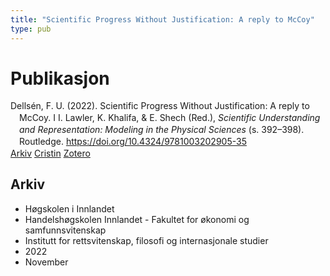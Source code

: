 ```yaml
---
title: "Scientific Progress Without Justification: A reply to McCoy"
type: pub
---
```

<h1>Publikasjon</h1>
<article id="csl-bib-container-HGV9G4K7" class="csl-bib-container">
  <div class="csl-bib-body" style="line-height: 1.35; padding-left: 1em; text-indent:-1em;">
  <div class="csl-entry">Dells&#xE9;n, F. U. (2022). Scientific Progress Without Justification: A reply to McCoy. I I. Lawler, K. Khalifa, &amp; E. Shech (Red.), <i>Scientific Understanding and Representation: Modeling in the Physical Sciences</i> (s. 392&#x2013;398). Routledge. <a href="https://doi.org/10.4324/9781003202905-35">https://doi.org/10.4324/9781003202905-35</a></div>
</div>
  <div class="csl-bib-buttons">
    <a href="#taxonomy-article-HGV9G4K7" class="csl-bib-button">Arkiv</a>
    <a href="https://app.cristin.no/results/show.jsf?id=2077714" alt="Cristin URL" class="csl-bib-button">Cristin</a>
    <a href="http://zotero.org/groups/5022929/items/HGV9G4K7" alt="Zotero URL" class="csl-bib-button">Zotero</a>
  </div>
  <div id="csl-bib-meta-container-HGV9G4K7"></div>
</article>
<div id="csl-bib-meta-HGV9G4K7" class="csl-bib-meta">
  <article id="taxonomy-article-HGV9G4K7" class="taxonomy-article">
    <h1>Arkiv</h1>
    <ul>
      <li>Høgskolen i Innlandet</li>
      <li>Handelshøgskolen Innlandet - Fakultet for økonomi og samfunnsvitenskap</li>
      <li>Institutt for rettsvitenskap, filosofi og internasjonale studier</li>
      <li>2022</li>
      <li>November</li>
    </ul>
  </article>
</div>
